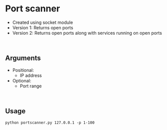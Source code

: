# Port scanner 
  - Created using socket module
  - Version 1: Returns open ports
  - Version 2: Returns open ports along with services running on open ports
<br>

## Arguments
  - Positional:
    - IP address
  - Optional:
    - Port range
<br>

## Usage

```
python portscanner.py 127.0.0.1 -p 1-100
```
